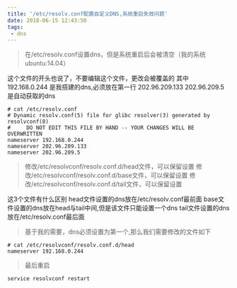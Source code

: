 ```yaml
---
title: '/etc/resolv.conf配置自定义DNS,系统重启失效问题'
date: 2018-06-15 12:43:50
tags:
 - dns
---
```


> 在/etc/resolv.conf设置dns，但是系统重启后会被清空（我的系统ubuntu:14.04）

这个文件的开头也说了，不要编辑这个文件，更改会被覆盖的
其中 192.168.0.244 是我搭建的dns,必须放在第一行
202.96.209.133  202.96.209.5  是自动获取的dns

```
# cat /etc/resolv.conf
# Dynamic resolv.conf(5) file for glibc resolver(3) generated by resolvconf(8)
#     DO NOT EDIT THIS FILE BY HAND -- YOUR CHANGES WILL BE OVERWRITTEN
nameserver 192.168.0.244
nameserver 202.96.209.133
nameserver 202.96.209.5
```

> 修改/etc/resolvconf/resolv.conf.d/head文件，可以保留设置
> 修改/etc/resolvconf/resolv.conf.d/base文件，可以保留设置
> 修改/etc/resolvconf/resolv.conf.d/tail文件，可以保留设置

这3个文件有什么区别
head文件设置的dns放在/etc/resolv.conf最前面
base文件设置的dns放在head与tail中间,但是该文件只能设置一个dns
tail文件设置的dns放在/etc/resolv.conf最后面

> 基于我的需要，dns必须设置为第一个,那么我们需要修改的文件如下

```
# cat /etc/resolvconf/resolv.conf.d/head
nameserver 192.168.0.244
```
>最后重启

```
service resolvconf restart
```
